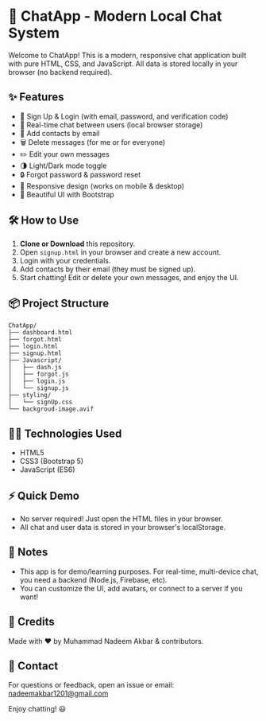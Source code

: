 # 🚀 ChatApp - Modern Local Chat System

Welcome to ChatApp! This is a modern, responsive chat application built with
pure HTML, CSS, and JavaScript. All data is stored locally in your browser (no
backend required).

## ✨ Features

- 📝 Sign Up & Login (with email, password, and verification code)
- 💬 Real-time chat between users (local browser storage)
- 👥 Add contacts by email
- 🗑️ Delete messages (for me or for everyone)
- ✏️ Edit your own messages
- 🌗 Light/Dark mode toggle
- 🔒 Forgot password & password reset
- 📱 Responsive design (works on mobile & desktop)
- 🎨 Beautiful UI with Bootstrap

## 🛠️ How to Use

1. **Clone or Download** this repository.
2. Open `signup.html` in your browser and create a new account.
3. Login with your credentials.
4. Add contacts by their email (they must be signed up).
5. Start chatting! Edit or delete your own messages, and enjoy the UI.

## 📦 Project Structure

```
ChatApp/
├── dashboard.html
├── forgot.html
├── login.html
├── signup.html
├── Javascript/
│   ├── dash.js
│   ├── forgot.js
│   ├── login.js
│   └── signup.js
├── styling/
│   └── signUp.css
└── backgroud-image.avif
```

## 🧑‍💻 Technologies Used

- HTML5
- CSS3 (Bootstrap 5)
- JavaScript (ES6)

## ⚡ Quick Demo

- No server required! Just open the HTML files in your browser.
- All chat and user data is stored in your browser's localStorage.

## 📝 Notes

- This app is for demo/learning purposes. For real-time, multi-device chat, you
  need a backend (Node.js, Firebase, etc).
- You can customize the UI, add avatars, or connect to a server if you want!

## 🙏 Credits

Made with ❤️ by Muhammad Nadeem Akbar & contributors.

## 📧 Contact

For questions or feedback, open an issue or email: nadeemakbar1201@gmail.com

Enjoy chatting! 😃
